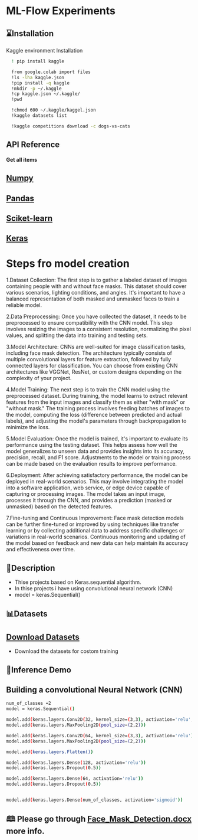 
# ML-Flow Experiments





## ⌛Installation

Kaggle environment Installation

```bash
  ! pip install kaggle

  from google.colab import files
  !ls -lha kaggle.json
  !pip install -q kaggle
  !mkdir -p ~/.kaggle
  !cp kaggle.json ~/.kaggle/
  !pwd

  !chmod 600 ~/.kaggle/kaggel.json
  !kaggle datasets list

  !kaggle competitions download -c dogs-vs-cats
```
    
## API Reference

#### Get all items
## [Numpy](https://numpy.org/doc/stable/reference/)
## [Pandas](https://pandas.pydata.org/docs/reference/index.html)
## [Sciket-learn](https://scikit-learn.org/stable/modules/classes.html)
## [Keras](https://keras.io/api/)


# Steps fro model creation

1.Dataset Collection: The first step is to gather a labeled dataset of images containing people with and without face masks. This dataset should cover various scenarios, lighting conditions, and angles. It's important to have a balanced representation of both masked and unmasked faces to train a reliable model.

2.Data Preprocessing: Once you have collected the dataset, it needs to be preprocessed to ensure compatibility with the CNN model. This step involves resizing the images to a consistent resolution, normalizing the pixel values, and splitting the data into training and testing sets.

3.Model Architecture: CNNs are well-suited for image classification tasks, including face mask detection. The architecture typically consists of multiple convolutional layers for feature extraction, followed by fully connected layers for classification. You can choose from existing CNN architectures like VGGNet, ResNet, or custom designs depending on the complexity of your project.

4.Model Training: The next step is to train the CNN model using the preprocessed dataset. During training, the model learns to extract relevant features from the input images and classify them as either "with mask" or "without mask." The training process involves feeding batches of images to the model, computing the loss (difference between predicted and actual labels), and adjusting the model's parameters through backpropagation to minimize the loss.

5.Model Evaluation: Once the model is trained, it's important to evaluate its performance using the testing dataset. This helps assess how well the model generalizes to unseen data and provides insights into its accuracy, precision, recall, and F1 score. Adjustments to the model or training process can be made based on the evaluation results to improve performance.

6.Deployment: After achieving satisfactory performance, the model can be deployed in real-world scenarios. This may involve integrating the model into a software application, web service, or edge device capable of capturing or processing images. The model takes an input image, processes it through the CNN, and provides a prediction (masked or unmasked) based on the detected features.

7.Fine-tuning and Continuous Improvement: Face mask detection models can be further fine-tuned or improved by using techniques like transfer learning or by collecting additional data to address specific challenges or variations in real-world scenarios. Continuous monitoring and updating of the model based on feedback and new data can help maintain its accuracy and effectiveness over time.
## 📝Description

* Thise projects based on Keras.sequential algorithm.
* In thise projects i have using convolutional neural network (CNN)
* model = keras.Sequential()


## 📊Datasets
## [Download Datasets](https://drive.google.com/drive/folders/19R7Bo7LPMNfxO3FCDtmAbhgO7BAaQhnp)
* Download the datasets for costom training


## 🎯Inference Demo

## Building a convolutional Neural Network (CNN)
```bash
num_of_classes =2
model = keras.Sequential()

model.add(keras.layers.Conv2D(32, kernel_size=(3,3), activation='relu',input_shape=(128,128,3)))
model.add(keras.layers.MaxPooling2D(pool_size=(2,2)))

model.add(keras.layers.Conv2D(64, kernel_size=(3,3), activation='relu'))
model.add(keras.layers.MaxPooling2D(pool_size=(2,2)))

model.add(keras.layers.Flatten())

model.add(keras.layers.Dense(128, activation='relu'))
model.add(keras.layers.Dropout(0.5))

model.add(keras.layers.Dense(64, activation='relu'))
model.add(keras.layers.Dropout(0.5))


model.add(keras.layers.Dense(num_of_classes, activation='sigmoid'))
```

## 🕮 Please go through [Face_Mask_Detection.docx]() more info.
